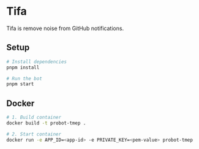 # Tifa

Tifa is remove noise from GitHub notifications.

## Setup

```sh
# Install dependencies
pnpm install

# Run the bot
pnpm start
```

## Docker

```sh
# 1. Build container
docker build -t probot-tmep .

# 2. Start container
docker run -e APP_ID=<app-id> -e PRIVATE_KEY=<pem-value> probot-tmep
```
